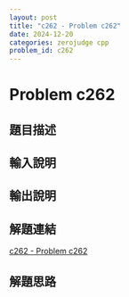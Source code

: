 ```yaml
---
layout: post
title: "c262 - Problem c262"
date: 2024-12-20
categories: zerojudge cpp
problem_id: c262
---
```


# Problem c262

## 題目描述



## 輸入說明



## 輸出說明



## 解題連結

[c262 - Problem c262](https://zerojudge.tw/ShowProblem?problemid=c262)

## 解題思路

